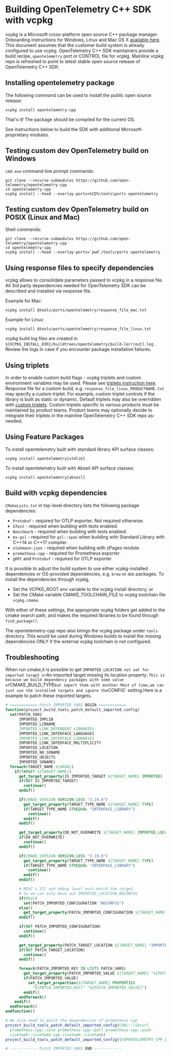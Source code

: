 # Building OpenTelemetry C++ SDK with vcpkg

vcpkg is a Microsoft cross-platform open source C++ package manager. Onboarding
instructions for Windows, Linux and Mac OS X [available
here](https://docs.microsoft.com/en-us/cpp/build/vcpkg). This document assumes
that the customer build system is already configured to use vcpkg. OpenTelemetry
C++ SDK maintainers provide a build recipe, `opentelemetry` port or CONTROL file
for vcpkg. Mainline vcpkg repo is refreshed to point to latest stable open
source release of OpenTelemetry C++ SDK.

## Installing opentelemetry package

The following command can be used to install the public open source release:

```console
vcpkg install opentelemetry-cpp
```

That's it! The package should be compiled for the current OS.

See instructions below to build the SDK with additional Microsoft-proprietary
modules.

## Testing custom dev OpenTelemetry build on Windows

`cmd.exe` command line prompt commands:

```console
git clone --recurse-submodules https://github.com/open-telemetry/opentelemetry-cpp
cd opentelemetry-cpp
vcpkg install --head --overlay-ports=%CD%\tools\ports opentelemetry
```

## Testing custom dev OpenTelemetry build on POSIX (Linux and Mac)

Shell commands:

```console
git clone --recurse-submodules https://github.com/open-telemetry/opentelemetry-cpp
cd opentelemetry-cpp
vcpkg install --head --overlay-ports=`pwd`/tools/ports opentelemetry
```

## Using response files to specify dependencies

vcpkg allows to consolidate parameters passed to vcpkg in a response file. All
3rd party dependencies needed for OpenTelemetry SDK can be described and
installed via response file.

Example for Mac:

```console
vcpkg install @tools/ports/opentelemetry/response_file_mac.txt
```

Example for Linux:

```console
vcpkg install @tools/ports/opentelemetry/response_file_linux.txt
```

vcpkg build log files are created in
`${VCPKG_INSTALL_DIR}/buildtrees/opentelemetry/build-[err|out].log` . Review the
logs in case if you encounter package installation failures.

## Using triplets

In order to enable custom build flags - vcpkg triplets and custom environment
variables may be used. Please see [triplets instruction
here](https://vcpkg.readthedocs.io/en/latest/users/triplets/). Response file for
a custom build, e.g. `response_file_linux_PRODUCTNAME.txt` may specify a custom
triplet. For example, custom triplet controls if the library is built as static
or dynamic. Default triplets may also be overridden with [custom
triplets](https://vcpkg.readthedocs.io/en/latest/examples/overlay-triplets-linux-dynamic/#overlay-triplets-example).
Custom triplets specific to various products must be maintained by product
teams. Product teams may optionally decide to integrate their triplets in the
mainline OpenTelemetry C++ SDK repo as-needed.

## Using Feature Packages

To install opentelemetry built with standard library API surface classes:

```console
vcpkg install opentelemetry[stdlib]
```

To install opentelemetry built with Abseil API surface classes:

```console
vcpkg install opentelemetry[abseil]
```

## Build with vcpkg dependencies

`CMakeLists.txt` in top-level directory lists the following package
dependencies:

- `Protobuf` - required for OTLP exporter. Not required otherwise.
- `GTest` - required when building with tests enabled.
- `Benchmark` - required when building with tests enabled.
- `ms-gsl` - required for `gsl::span` when building with Standard Library with
  C++14 or C++17 compiler.
- `nlohmann-json` - required when building with zPages module.
- `prometheus-cpp` - required for Prometheus exporter.
- `gRPC` and `Protobuf` - required for OTLP exporter

It is possible to adjust the build system to use either vcpkg-installed
dependencies or OS-provided dependencies, e.g. `brew` or `deb` packages.
To install the dependencies through vcpkg,

- Set the VCPKG_ROOT env variable to the vcpkg install directory, or
- Set the CMake variable CMAKE_TOOLCHAIN_FILE to vcpkg toolchain file `vcpkg.cmake`.

With either of these settings, the appropriate vcpkg folders get added to the cmake
search path, and makes the required libraries to be found through `find_package()`.

The opentelemetry-cpp repo also brings the vcpkg package under `tools` directory.
This would be used during Windows builds to install the missing dependencies ONLY
if the external vcpkg toolchain is not configured.

## Troubleshooting

When run cmake,it is possible to get `IMPORTED_LOCATION not set for imported target
or`An imported target missing its location property`.This is because we build
dependency packages with some value of`CMAKE_BUILD_TYPE`but import them with
another.Most of time,we can just use the installed targets and ignore the`CONFIG`
setting.Here is a example to patch these imported targets.

```cmake
# ============ Patch IMPORTED_VARS BEGIN ============
function(project_build_tools_patch_default_imported_config)
  set(PATCH_VARS
      IMPORTED_IMPLIB
      IMPORTED_LIBNAME
      IMPORTED_LINK_DEPENDENT_LIBRARIES
      IMPORTED_LINK_INTERFACE_LANGUAGES
      IMPORTED_LINK_INTERFACE_LIBRARIES
      IMPORTED_LINK_INTERFACE_MULTIPLICITY
      IMPORTED_LOCATION
      IMPORTED_NO_SONAME
      IMPORTED_OBJECTS
      IMPORTED_SONAME)
  foreach(TARGET_NAME ${ARGN})
    if(TARGET ${TARGET_NAME})
      get_target_property(IS_IMPORTED_TARGET ${TARGET_NAME} IMPORTED)
      if(NOT IS_IMPORTED_TARGET)
        continue()
      endif()

      if(CMAKE_VERSION VERSION_LESS "3.19.0")
        get_target_property(TARGET_TYPE_NAME ${TARGET_NAME} TYPE)
        if(TARGET_TYPE_NAME STREQUAL "INTERFACE_LIBRARY")
          continue()
        endif()
      endif()

      get_target_property(DO_NOT_OVERWRITE ${TARGET_NAME} IMPORTED_LOCATION)
      if(DO_NOT_OVERWRITE)
        continue()
      endif()

      if(CMAKE_VERSION VERSION_LESS "3.19.0")
        get_target_property(TARGET_TYPE_NAME ${TARGET_NAME} TYPE)
        if(TARGET_TYPE_NAME STREQUAL "INTERFACE_LIBRARY")
          continue()
        endif()
      endif()

      # MSVC's STL and debug level must match the target.
      # So we can only move out IMPORTED_LOCATION_NOCONFIG
      if(MSVC)
        set(PATCH_IMPORTED_CONFIGURATION "NOCONFIG")
      else()
        get_target_property(PATCH_IMPORTED_CONFIGURATION ${TARGET_NAME} IMPORTED_CONFIGURATIONS)
      endif()

      if(NOT PATCH_IMPORTED_CONFIGURATION)
        continue()
      endif()

      get_target_property(PATCH_TARGET_LOCATION ${TARGET_NAME} "IMPORTED_LOCATION_${PATCH_IMPORTED_CONFIGURATION}")
      if(NOT PATCH_TARGET_LOCATION)
        continue()
      endif()

      foreach(PATCH_IMPORTED_KEY IN LISTS PATCH_VARS)
        get_target_property(PATCH_IMPORTED_VALUE ${TARGET_NAME} "${PATCH_IMPORTED_KEY}_${PATCH_IMPORTED_CONFIGURATION}")
        if(PATCH_IMPORTED_VALUE)
          set_target_properties(${TARGET_NAME} PROPERTIES
            "${PATCH_IMPORTED_KEY}" "${PATCH_IMPORTED_VALUE}")
        endif()
      endforeach()
    endif()
  endforeach()
endfunction()

# We also need to patch the dependencies of prometheus-cpp
project_build_tools_patch_default_imported_config(CURL::libcurl
  prometheus-cpp::core prometheus-cpp::pull prometheus-cpp::push
  civetweb::civetweb-cpp civetweb::civetweb)
project_build_tools_patch_default_imported_config(${OPENTELEMETRY_CPP_LIBRARIES})

# ------------ Patch IMPORTED_VARS END ------------
```
